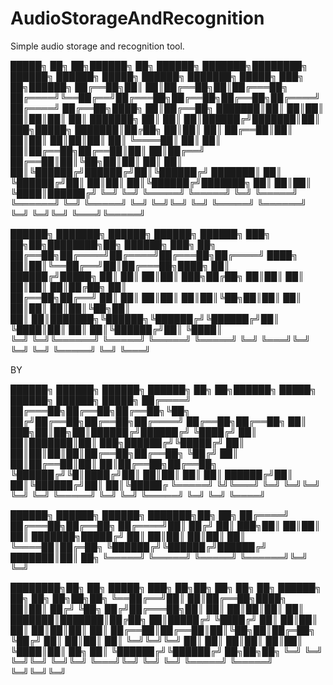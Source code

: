 # AudioStorageAndRecognition
Simple audio storage and recognition tool.

 █████╗ ██╗   ██╗██████╗ ██╗ ██████╗     ███████╗████████╗ ██████╗ ██████╗  █████╗  ██████╗ ███████╗     █████╗ ███╗   ██╗██████╗ 
██╔══██╗██║   ██║██╔══██╗██║██╔═══██╗    ██╔════╝╚══██╔══╝██╔═══██╗██╔══██╗██╔══██╗██╔════╝ ██╔════╝    ██╔══██╗████╗  ██║██╔══██╗
███████║██║   ██║██║  ██║██║██║   ██║    ███████╗   ██║   ██║   ██║██████╔╝███████║██║  ███╗█████╗      ███████║██╔██╗ ██║██║  ██║
██╔══██║██║   ██║██║  ██║██║██║   ██║    ╚════██║   ██║   ██║   ██║██╔══██╗██╔══██║██║   ██║██╔══╝      ██╔══██║██║╚██╗██║██║  ██║
██║  ██║╚██████╔╝██████╔╝██║╚██████╔╝    ███████║   ██║   ╚██████╔╝██║  ██║██║  ██║╚██████╔╝███████╗    ██║  ██║██║ ╚████║██████╔╝
╚═╝  ╚═╝ ╚═════╝ ╚═════╝ ╚═╝ ╚═════╝     ╚══════╝   ╚═╝    ╚═════╝ ╚═╝  ╚═╝╚═╝  ╚═╝ ╚═════╝ ╚══════╝    ╚═╝  ╚═╝╚═╝  ╚═══╝╚═════╝ 
                                                                                                                                  
██████╗ ███████╗ ██████╗ ██████╗  ██████╗ ███╗   ██╗██╗████████╗██╗ ██████╗ ███╗   ██╗                                            
██╔══██╗██╔════╝██╔════╝██╔═══██╗██╔════╝ ████╗  ██║██║╚══██╔══╝██║██╔═══██╗████╗  ██║                                            
██████╔╝█████╗  ██║     ██║   ██║██║  ███╗██╔██╗ ██║██║   ██║   ██║██║   ██║██╔██╗ ██║                                            
██╔══██╗██╔══╝  ██║     ██║   ██║██║   ██║██║╚██╗██║██║   ██║   ██║██║   ██║██║╚██╗██║                                            
██║  ██║███████╗╚██████╗╚██████╔╝╚██████╔╝██║ ╚████║██║   ██║   ██║╚██████╔╝██║ ╚████║                                            
╚═╝  ╚═╝╚══════╝ ╚═════╝ ╚═════╝  ╚═════╝ ╚═╝  ╚═══╝╚═╝   ╚═╝   ╚═╝ ╚═════╝ ╚═╝  ╚═══╝                                            
                                                                                         
                                                                                         
                                                                                         
                                                                                         
BY
                                                                                         
                                                                                         
 ██████╗  ██████╗ ██████╗ ██████╗ ██╗   ██╗██████╗  █████╗  ██████╗ ██████╗  █████╗ 
██╔════╝ ██╔═══██╗██╔══██╗██╔══██╗╚██╗ ██╔╝██╔══██╗██╔══██╗██╔════╝ ██╔══██╗██╔══██╗
██║  ███╗██║██╗██║██████╔╝██████╔╝ ╚████╔╝ ██║  ██║███████║██║  ███╗██████╔╝╚█████╔╝
██║   ██║██║██║██║██╔══██╗██╔══██╗  ╚██╔╝  ██║  ██║██╔══██║██║   ██║██╔══██╗██╔══██╗
╚██████╔╝╚█║████╔╝██║  ██║██║  ██║   ██║   ██████╔╝██║  ██║╚██████╔╝██║  ██║╚█████╔
 ╚═════╝  ╚╝╚═══╝ ╚═╝  ╚═╝╚═╝  ╚═╝   ╚═╝   ╚═════╝ ╚═╝  ╚═╝ ╚═════╝ ╚═╝  ╚═╝ ╚════╝ 
                                                                                    
                                                                                   
                                                                                   
 ██████╗  ██████╗ ██████╗     ███████╗██╗  ██╗
██╔════╝ ██╔═══██╗██╔══██╗    ██╔════╝██║ ██╔╝
██║  ███╗██║   ██║██║  ██║    ███████╗█████╔╝ 
██║   ██║██║   ██║██║  ██║    ╚════██║██╔═██╗ 
╚██████╔╝╚██████╔╝██████╔╝    ███████║██║  ██╗
 ╚═════╝  ╚═════╝ ╚═════╝     ╚══════╝╚═╝  ╚═╝
                                              

                                                                                    



████████╗██╗  ██╗ █████╗ ███╗   ██╗██╗  ██╗    ██╗   ██╗ ██████╗ ██╗   ██╗    ██╗██╗██╗
╚══██╔══╝██║  ██║██╔══██╗████╗  ██║██║ ██╔╝    ╚██╗ ██╔╝██╔═══██╗██║   ██║    ██║██║██║
   ██║   ███████║███████║██╔██╗ ██║█████╔╝      ╚████╔╝ ██║   ██║██║   ██║    ██║██║██║
   ██║   ██╔══██║██╔══██║██║╚██╗██║██╔═██╗       ╚██╔╝  ██║   ██║██║   ██║    ╚═╝╚═╝╚═╝
   ██║   ██║  ██║██║  ██║██║ ╚████║██║  ██╗       ██║   ╚██████╔╝╚██████╔╝    ██╗██╗██╗
   ╚═╝   ╚═╝  ╚═╝╚═╝  ╚═╝╚═╝  ╚═══╝╚═╝  ╚═╝       ╚═╝    ╚═════╝  ╚═════╝     ╚═╝╚═╝╚═╝
                                                                                       

